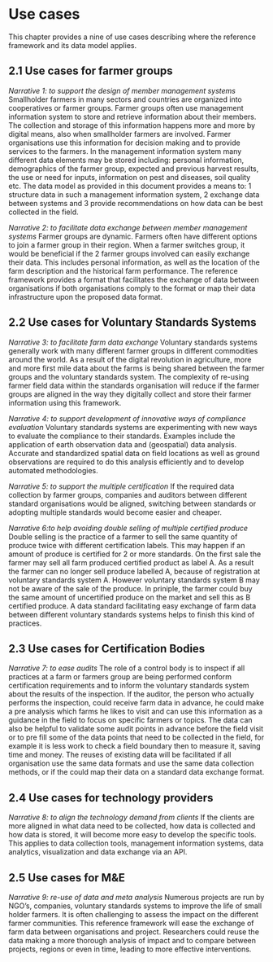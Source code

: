 Use cases
=========

This chapter provides a nine of use cases describing where the reference framework and its data model applies.

## 2.1 Use cases for farmer groups

*Narrative 1: to support the design of member management systems*
Smallholder farmers in many sectors and countries are organized into cooperatives or farmer groups. Farmer groups often use management information system to store and retrieve information about their members. The collection and storage of this information happens more and more by digital means, also when smallholder farmers are involved. Farmer organisations use this information for decision making and to provide services to the farmers. In the management information system many different data elements may be stored including: personal information, demographics of the farmer group, expected and previous harvest results, the use or need for inputs, information on pest and diseases, soil quality etc. The data model as provided in this document provides a means to: 1 structure data in such a management information system, 2 exchange data between systems and 3 provide recommendations on how data can be best collected in the field.

*Narrative 2: to facilitate data exchange between member management systems* 
Farmer groups are dynamic. Farmers often have different options to join a farmer group in their region. When a farmer switches group, it would be beneficial if the 2 farmer groups involved can easily exchange their data. This includes personal information, as well as the location of the farm description and the historical farm performance. The reference framework provides a format that facilitates the exchange of data between organisations if both organisations comply to the format or map their data infrastructure upon the proposed data format.

## 2.2 Use cases for Voluntary Standards Systems

*Narrative 3: to facilitate farm data exchange* 
Voluntary standards systems generally work with many different farmer groups in different commodities around the world. As a result of the digital revolution in agriculture, more and more first mile data about the farms is being shared between the farmer groups and the voluntary standards system. The complexity of re-using farmer field data within the standards organisation will reduce if the farmer groups are aligned in the way they digitally collect and store their farmer information using this framework. 

*Narrative 4: to support  development of innovative ways of compliance evaluation*
Voluntary standards systems are experimenting with new ways to evaluate the compliance to their standards. Examples include the application of earth observation data and (geospatial) data analysis. Accurate and standardized spatial data on field locations as well as ground observations are required to do this analysis efficiently and to develop automated methodologies.

*Narrative 5: to support the multiple certification*
If the required data collection by farmer groups, companies and auditors between different standard organisations would be aligned, switching between standards or adopting multiple standards would become easier and cheaper.

*Narrative 6:to help avoiding double selling of multiple certified produce* 
Double selling is the practice of a farmer to sell the same quantity of produce twice with different certification labels. This may happen if an amount of produce is certified for 2 or more standards. On the first sale the farmer may sell all farm produced certified product as label A. As a result the farmer can no longer sell produce labelled A, because of registration at voluntary standards system A. However voluntary standards system B may not be aware of the sale of the produce. In priniple, the farmer could buy the same amount of uncertified produce on the market and sell this as B certified produce. A data standard facilitating easy exchange of farm data between different voluntary standards systems helps to finish this kind of practices.

## 2.3 Use cases for Certification Bodies

*Narrative 7: to ease audits*
The role of a control body is to inspect if all practices at a farm or farmers group are being performed conform certification requirements and to inform the voluntary standards system about the results of the inspection. If the auditor, the person who actually performs the inspection, could receive farm data in advance, he could make a pre analysis which farms he likes to visit and can use this information as a guidance in the field to focus on specific farmers or topics. The data can also be helpful to validate some audit points in advance before the field visit or to pre fill some of the data points that need to be collected in the field, for example it is less work to check a field boundary then to measure it, saving time and money. The reuses of existing data will be facilitated if all organisation use the same data formats and use the same data collection methods, or if the could map their data on a standard data exchange format.

## 2.4 Use cases for technology providers

*Narrative 8: to align the technology demand from clients*
If the clients are more aligned in what data need to be collected, how data is collected and how data is stored, it will become more easy to develop the specific tools. This applies to data collection tools, management information systems, data analytics, visualization and data exchange via an API.

## 2.5 Use cases for M&E

*Narrative 9: re-use of data and meta analysis*
Numerous projects are run by NGO’s, companies, voluntary standards systems to improve the life of small holder farmers. It is often challenging to assess the impact on the different farmer communities. This reference framework will ease the exchange of farm data between organisations and project. Researchers could reuse the data making a more thorough analysis of impact and to compare between projects, regions or even in time, leading to more effective interventions.
